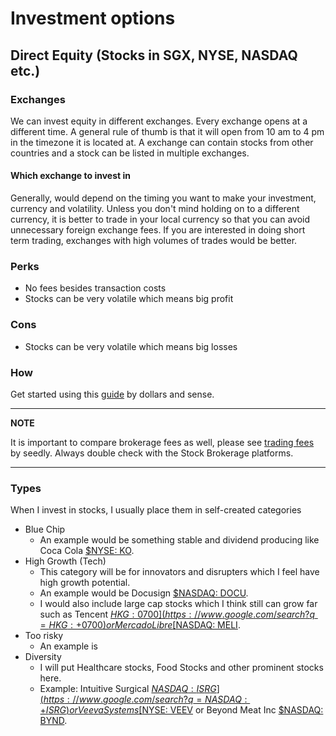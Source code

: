 # Investment options
## Direct Equity (Stocks in SGX, NYSE, NASDAQ etc.)
### Exchanges
We can invest equity in different exchanges. Every exchange opens at a different time. A general rule of thumb is that it will open from 10 am to 4 pm in the timezone it is located at. A exchange can contain stocks from other countries and a stock can be listed in multiple exchanges.

#### Which exchange to invest in
Generally, would depend on the timing you want to make your investment, currency and volatility. Unless you don't mind holding on to a different currency, it is better to trade in your local currency so that you can avoid unnecessary foreign exchange fees. If you are interested in doing short term trading, exchanges with high volumes of trades would be better.

### Perks
* No fees besides transaction costs
* Stocks can be very volatile which means big profit

### Cons
* Stocks can be very volatile which means big losses

### How
Get started using this [guide](https://dollarsandsense.sg/step-step-guide-stock-investing-singapore/) by dollars and sense.


---
**NOTE**

It is important to compare brokerage fees as well, please see [trading fees](https://blog.seedly.sg/the-ultimate-cheatsheet-cheapest-stock-brokerage-in-singapore/) by seedly. Always double check with the Stock Brokerage platforms.

---

### Types
When I invest in stocks, I usually place them in self-created categories
* Blue Chip
  * An example would be something stable and dividend producing like Coca Cola [$NYSE: KO](https://www.google.com/search?q=NYSE:+VEEV).
* High Growth (Tech)
  * This category will be for innovators and disrupters which I feel have high growth potential.
  * An example would be Docusign [$NASDAQ: DOCU](https://www.google.com/search?q=NASDAQ:+DOCU).
  * I would also include large cap stocks which I think still can grow far such as Tencent [$HKG: 0700](https://www.google.com/search?q=HKG:+0700) or Mercado Libre [$NASDAQ: MELI](https://www.google.com/search?q=NASDAQ:+MELI).
* Too risky
  * An example is
* Diversity
  * I will put Healthcare stocks, Food Stocks and other prominent stocks here.
  * Example: Intuitive Surgical [$NASDAQ: ISRG](https://www.google.com/search?q=NASDAQ:+ISRG) or Veeva Systems [$NYSE: VEEV](https://www.google.com/search?q=NYSE:+VEEV) or Beyond Meat Inc [$NASDAQ: BYND](https://www.google.com/search?q=NASDAQ:+BYND).


